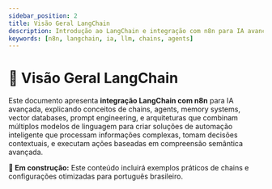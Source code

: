 ```yaml
---
sidebar_position: 2
title: Visão Geral LangChain
description: Introdução ao LangChain e integração com n8n para IA avançada
keywords: [n8n, langchain, ia, llm, chains, agents]
---
```


# 🔗 Visão Geral LangChain

Este documento apresenta **integração LangChain com n8n** para IA avançada, explicando conceitos de chains, agents, memory systems, vector databases, prompt engineering, e arquiteturas que combinam múltiplos modelos de linguagem para criar soluções de automação inteligente que processam informações complexas, tomam decisões contextuais, e executam ações baseadas em compreensão semântica avançada.

**🔄 Em construção:** Este conteúdo incluirá exemplos práticos de chains e configurações otimizadas para português brasileiro.
